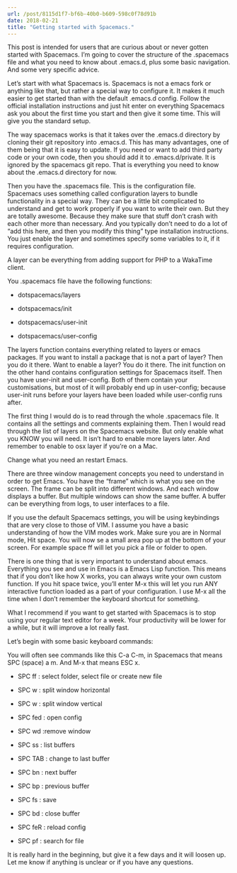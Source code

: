 ```yaml
---
url: /post/8115d1f7-bf6b-40b0-b609-598c0f78d91b
date: 2018-02-21
title: "Getting started with Spacemacs."
---
```


This post is intended for users that are curious about or never gotten started with Spacemacs. I&#8217;m going to cover the structure of the .spacemacs file and what you need to know about .emacs.d, plus some basic navigation. And some very specific advice.



Let&#8217;s start with what Spacemacs is. Spacemacs is not a emacs fork or anything like that, but rather a special way to configure it. It makes it much easier to get started than with the default .emacs.d config. Follow the official installation instructions and just hit enter on everything Spacemacs ask you about the first time you start and then give it some time. This will give you the standard setup.



The way spacemacs works is that it takes over the .emacs.d directory by cloning their git repository into .emacs.d. This has many advantages, one of them being that it is easy to update. If you need or want to add third party code or your own code, then you should add it to .emacs.d/private. It is ignored by the spacemacs git repo. That is everything you need to know about the .emacs.d directory for now.



Then you have the .spacemacs file. This is the configuration file. Spacemacs uses something called configuration layers to bundle functionality in a special way. They can be a little bit complicated to understand and get to work properly if you want to write their own. But they are totally awesome. Because they make sure that stuff don&#8217;t crash with each other more than necessary. And you typically don&#8217;t need to do a lot of &#8220;add this here, and then you modify this thing&#8221; type installation instructions. You just enable the layer and sometimes specify some variables to it, if it requires configuration.



A layer can be everything from adding support for PHP to a WakaTime client.



You .spacemacs file have the following functions:



  * dotspacemacs/layers

  * dotspacemacs/init

  * dotspacemacs/user-init

  * dotspacemacs/user-config



The layers function contains everything related to layers or emacs packages. If you want to install a package that is not a part of layer? Then you do it there. Want to enable a layer? You do it there. The init function on the other hand contains configuration settings for Spacemacs itself. Then you have user-init and user-config. Both of them contain your customisations, but most of it will probably end up in user-config; because user-init runs before your layers have been loaded while user-config runs after.



The first thing I would do is to read through the whole .spacemacs file. It contains all the settings and comments explaining them. Then I would read through the list of layers on the Spacemacs website. But only enable what you KNOW you will need. It isn&#8217;t hard to enable more layers later. And remember to enable to osx layer if you&#8217;re on a Mac.



Change what you need an restart Emacs.



There are three window management concepts you need to understand in order to get Emacs. You have the &#8220;frame&#8221; which is what you see on the screen. The frame can be split into different windows. And each window displays a buffer. But multiple windows can show the same buffer. A buffer can be everything from logs, to user interfaces to a file.



If you use the default Spacemacs settings, you will be using keybindings that are very close to those of VIM. I assume you have a basic understanding of how the VIM modes work. Make sure you are in Normal mode, Hit space. You will now se a small area pop up at the bottom of your screen. For example space ff will let you pick a file or folder to open.



There is one thing that is very important to understand about emacs. Everything you see and use in Emacs is a Emacs Lisp function. This means that if you don&#8217;t like how X works, you can always write your own custom function. If you hit space twice, you&#8217;ll enter M-x this will let you run ANY interactive function loaded as a part of your configuration. I use M-x all the time when I don&#8217;t remember the keyboard shortcut for something.



What I recommend if you want to get started with Spacemacs is to stop using your regular text editor for a week. Your productivity will be lower for a while, but it will improve a lot really fast.



Let&#8217;s begin with some basic keyboard commands:



You will often see commands like this C-a C-m, in Spacemacs that means SPC (space) a m. And M-x that means ESC x.



  * SPC ff : select folder, select file or create new file

  * SPC w : split window horizontal

  * SPC w : split window vertical

  * SPC fed : open config

  * SPC wd :remove window

  * SPC ss : list buffers

  * SPC TAB : change to last buffer

  * SPC bn : next buffer

  * SPC bp : previous buffer

  * SPC fs : save

  * SPC bd : close buffer

  * SPC feR : reload config

  * SPC pf : search for file



It is really hard in the beginning, but give it a few days and it will loosen up. Let me know if anything is unclear or if you have any questions.
